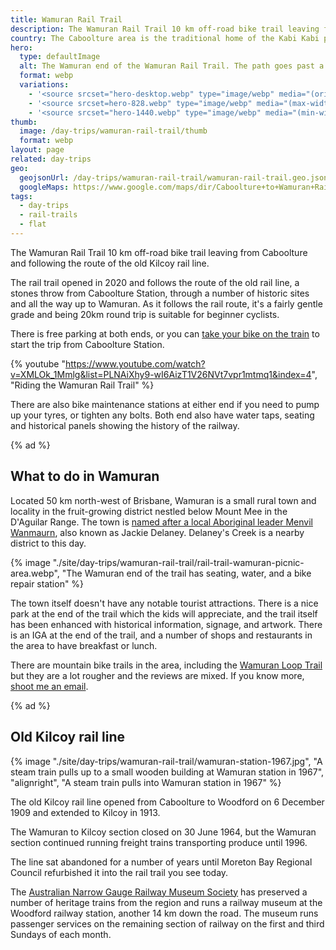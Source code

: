 ```yaml
---
title: Wamuran Rail Trail
description: The Wamuran Rail Trail 10 km off-road bike trail leaving from Caboolture and following the route of the old Woodford rail line.
country: The Caboolture area is the traditional home of the Kabi Kabi people.
hero:
  type: defaultImage
  alt: The Wamuran end of the Wamuran Rail Trail. The path goes past a park into the distance while the old rails terminate at a footpath.
  format: webp
  variations:
    - '<source srcset="hero-desktop.webp" type="image/webp" media="(orientation: landscape)" width="3353" height="897" />'
    - '<source srcset=hero-828.webp" type="image/webp" media="(max-width: 414px)" width=828 height=486 />'
    - '<source srcset="hero-1440.webp" type="image/webp" media="(min-width: 415px)" width=828 height=486 />'
thumb:
  image: /day-trips/wamuran-rail-trail/thumb
  format: webp
layout: page
related: day-trips
geo:
  geojsonUrl: /day-trips/wamuran-rail-trail/wamuran-rail-trail.geo.json
  googleMaps: https://www.google.com/maps/dir/Caboolture+to+Wamuran+Rail+Trail+Caboolture+Entry,+Caboolture+QLD/Railtrail+Wamuran,+D'Aguilar+Highway,+Wamuran+QLD/@-27.0592972,152.8725676,13z/data=!3m1!4b1!4m14!4m13!1m5!1m1!1s0x6b93f3b75a2026e9:0x5f3fd53755b17003!2m2!1d152.9513797!2d-27.0794607!1m5!1m1!1s0x6b93f516c27bdc95:0xa0010d4136d33cc5!2m2!1d152.8639716!2d-27.0392661!3e1
tags:
  - day-trips
  - rail-trails
  - flat
---
```


The Wamuran Rail Trail 10 km off-road bike trail leaving from Caboolture and following the route of the old Kilcoy rail line.

The rail trail opened in 2020 and follows the route of the old rail line, a stones throw from Caboolture Station, through a number of historic sites and all the way up to Wamuran. As it follows the rail route, it's a fairly gentle grade and being 20km round trip is suitable for beginner cyclists.

There is free parking at both ends, or you can [take your bike on the train](/bicycle-regulation/bikes-on-public-transport) to start the trip from Caboolture Station.

{% youtube "https://www.youtube.com/watch?v=XMLOk_1Mmlg&list=PLNAiXhy9-wI6AizT1V26NVt7vpr1mtmq1&index=4", "Riding the Wamuran Rail Trail" %}

There are also bike maintenance stations at either end if you need to pump up your tyres, or tighten any bolts. Both end also have water taps, seating and historical panels showing the history of the railway.

{% ad %}

## What to do in Wamuran

Located 50 km north-west of Brisbane, Wamuran is a small rural town and locality in the fruit-growing district nestled below Mount Mee in the D'Aguilar Range. The town is [named after a local Aboriginal leader Menvil Wanmaurn](https://www.moretonbay.qld.gov.au/libraries/Discover/History-and-Heritage/Moreton-Bay-History/Caboolture-District-History/Caboolture-Regions/Wamuran-History), also known as Jackie Delaney. Delaney's Creek is a nearby district to this day.

{% image "./site/day-trips/wamuran-rail-trail/rail-trail-wamuran-picnic-area.webp", "The Wamuran end of the trail has seating, water, and a bike repair station" %}

The town itself doesn't have any notable tourist attractions. There is a nice park at the end of the trail which the kids will appreciate, and the trail itself has been enhanced with historical information, signage, and artwork. There is an IGA at the end of the trail, and a number of shops and restaurants in the area to have breakfast or lunch.

There are mountain bike trails in the area, including the [Wamuran Loop Trail](https://www.alltrails.com/trail/australia/queensland/wamuran-loop-trail) but they are a lot rougher and the reviews are mixed. If you know more, [shoot me an email](mailto:ash@kyd.com.au).

{% ad %}

## Old Kilcoy rail line

{% image "./site/day-trips/wamuran-rail-trail/wamuran-station-1967.jpg", "A steam train pulls up to a small wooden building at Wamuran station in 1967", "alignright", "A steam train pulls into Wamuran station in 1967" %}

The old Kilcoy rail line opened from Caboolture to Woodford on 6 December 1909 and extended to Kilcoy in 1913.

The Wamuran to Kilcoy section closed on 30 June 1964, but the Wamuran section continued running freight trains transporting produce until 1996.

The line sat abandoned for a number of years until Moreton Bay Regional Council refurbished it into the rail trail you see today.

The [Australian Narrow Gauge Railway Museum Society](https://www.angrms.org.au/) has preserved a number of heritage trains from the region and runs a railway museum at the Woodford railway station, another 14 km down the road. The museum runs passenger services on the remaining section of railway on the first and third Sundays of each month.

